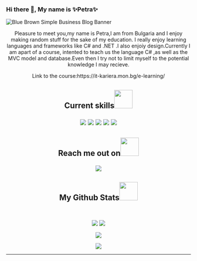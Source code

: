 
### Hi there 👋,  My name is ✨Petra✨
![Blue Brown Simple Business Blog Banner](https://user-images.githubusercontent.com/78253393/173022302-f0d78cc0-1c21-49e3-a136-c0e942f75fbb.gif)

 <p align="center">
 Pleasure to meet you,my name is Petra,I am from Bulgaria and I enjoy making random stuff for the sake of my education. I really enjoy learning languages and frameworks like C# and .NET .I also enjoiy design.Currently I am apart of a course, intented to teach us the language C# ,as well as the MVC model and database.Even then I try not to limit myself to the potential knowledge I may recieve.
  <p align="center">
Link to the course:https://it-kariera.mon.bg/e-learning/


<h2 align="center">Current skills<img src="https://media.giphy.com/media/VgCDAzcKvsR6OM0uWg/giphy.gif" width="50">

<p align="center">
 <img src="https://img.shields.io/badge/MySQL-005C84?style=for-the-badge&logo=mysql&logoColor=white"/>
<img src="https://img.shields.io/badge/.NET-512BD4?style=for-the-badge&logo=dotnet&logoColor=white"/>
<img src="https://img.shields.io/badge/Visual_Studio-5C2D91?style=for-the-badge&logo=visual%20studio&logoColor=white"/>
<img src="https://img.shields.io/badge/C%23-239120?style=for-the-badge&logo=c-sharp&logoColor=white"/>
<img src="https://img.shields.io/badge/-GitHub-black?style=for-the-badge&logo=github"/>
</p>

<h2 align="center">Reach me out on<img src="https://media.giphy.com/media/VgCDAzcKvsR6OM0uWg/giphy.gif" width="50">

<p align="center">
<!-- <img src="https://img.shields.io/badge/-ritik-purple?style=flat-square&logo=instagram&logoColor=white&link=https://www.instagram.com/pinkdogg307/"/> -->
<a href="mailto: artepnikolaeva75@gmail.com">
 <img src="https://img.shields.io/badge/-Artep666-c14438?style=flat-square&logo=Gmail&logoColor=white&link=mailto:artepnikolaeva75@gmail.com"/>
</a>


<h2 align="center">
  My Github Stats<img src="https://media.giphy.com/media/VgCDAzcKvsR6OM0uWg/giphy.gif" width="50">
</h2>
 
<br>

<p align = "center">
  <img  src = "https://github-readme-stats.vercel.app/api?username=Artep666&show_icons=true&theme=cobalt&line_height=27">
  <img src = "https://github-readme-stats.vercel.app/api/top-langs/?username=Artep666&layout=custom&theme=cobalt">
</p>

<p align = "center">
 <img  src="https://github-readme-streak-stats.herokuapp.com/?user=Artep666&show_icons=true&locale=en&layout=compact&theme=cobalt&line_height=0" />
</p> 

<p align = "center">
 <img src="https://activity-graph.herokuapp.com/graph?username=Artep666&theme=cobalt">
</p> 
<hr>
